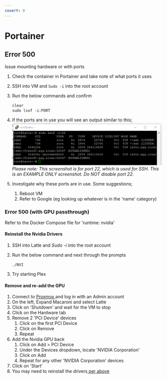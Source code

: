 ```yaml
---
coverY: 0
---
```


# Portainer

## Error 500

Issue mounting hardware or with ports

1. Check the container in Portainer and take note of what ports it uses
2. SSH into VM and `Sudo -i` into the root account
3.  Run the below commands and confirm

    ```
    clear
    sudo lsof -i:PORT
    ```
4. If the ports are in use you will see an output similar to this;\
   <img src="../.gitbook/assets/image (60).png" alt="" data-size="original">\
   _Please note: This screenshot is for port 22, which is used for SSH. This is an EXAMPLE ONLY screenshot. Do NOT disable port 22._
5. Investigate why these ports are in use. Some suggestions;
   1. Reboot VM
   2. Refer to Google (eg looking up whatever is in the 'name' category)

### Error 500 (with GPU passthrough)

Refer to the Docker Compose file for 'runtime: nvidia'

#### Reinstall the Nvidia Drivers

1. SSH into Latte and _Sudo -i_ into the root account
2.  Run the below command and next through the prompts

    ```
    ./NVI
    ```
3. Try starting Plex

#### Remove and re-add the GPU

1. Connect to [Proxmox ](https://pve.xfgn.dev)and log in with an Admin account
2. On the left, Expand Macaroni and select Latte
3. Click on 'Shutdown' and wait for the VM to stop
4. Click on the Hardware tab
5. Remove 2 'PCI Device' devices
   1. Click on the first PCI Device
   2. Click on Remove
   3. Repeat
6. Add the Nvidia GPU back
   1. Click on Add > PCI Device
   2. Under the Devices dropdown, locate 'NVIDIA Corporation'
   3. Click on Add
   4. Repeat for any other 'NVIDIA Corporation' devices
7. Click on 'Start'
8. You may need to reinstall the drivers[ per above](portainer.md#reinstall-the-nvidia-drivers)
